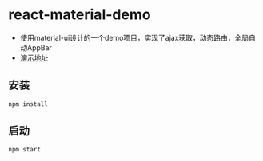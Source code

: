 # react-material-demo
* 使用material-ui设计的一个demo项目，实现了ajax获取，动态路由，全局自动AppBar
* <a href ="http://115.29.106.55">演示地址 </a>

## 安装
```javascript
npm install
```
## 启动
```javascript
npm start
```



